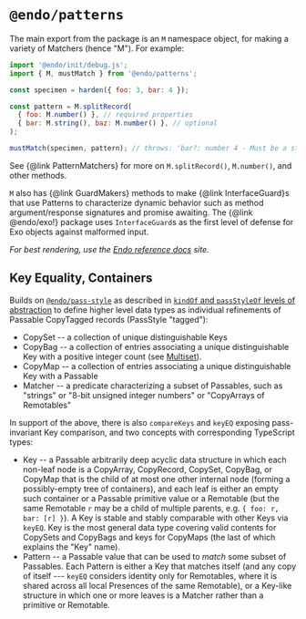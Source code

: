 # `@endo/patterns`

The main export from the package is an `M` namespace object, for making a variety of Matchers (hence "M"). For example:

```js
import '@endo/init/debug.js';
import { M, mustMatch } from '@endo/patterns';

const specimen = harden({ foo: 3, bar: 4 });

const pattern = M.splitRecord(
  { foo: M.number() }, // required properties
  { bar: M.string(), baz: M.number() }, // optional
);

mustMatch(specimen, pattern); // throws: 'bar?: number 4 - Must be a string'
```

See {@link PatternMatchers} for more on `M.splitRecord()`, `M.number()`, and other methods.

`M` also has {@link GuardMakers} methods to make {@link InterfaceGuard}s that use Patterns to characterize dynamic behavior such as method argument/response signatures and promise awaiting. The {@link @endo/exo!} package uses `InterfaceGuard`s as the first level of defense for Exo objects against malformed input.

_For best rendering, use the [Endo reference docs](https://endojs.github.io/) site._

## Key Equality, Containers

Builds on [`@endo/pass-style`](https://www.npmjs.com/package/@endo/pass-style) as described in [`kindOf` and `passStyleOf` levels of abstraction](./docs/marshal-vs-patterns-level.md) to define higher level data types as individual refinements of Passable CopyTagged records (PassStyle "tagged"):
   - CopySet -- a collection of unique distinguishable Keys
   - CopyBag -- a collection of entries associating a unique distinguishable Key with a positive integer count (see [Multiset](https://en.wikipedia.org/wiki/Multiset)).
   - CopyMap -- a collection of entries associating a unique distinguishable Key with a Passable
   - Matcher -- a predicate characterizing a subset of Passables, such as "strings" or "8-bit unsigned integer numbers" or "CopyArrays of Remotables"

In support of the above, there is also `compareKeys` and `keyEQ` exposing pass-invariant Key comparison, and two concepts with corresponding TypeScript types:
   - Key -- a Passable arbitrarily deep acyclic data structure in which each non-leaf node is a CopyArray, CopyRecord, CopySet, CopyBag, or CopyMap that is the child of at most one other internal node (forming a possibly-empty tree of containers), and each leaf is either an empty such container or a Passable primitive value or a Remotable (but the same Remotable `r` may be a child of multiple parents, e.g. `{ foo: r, bar: [r] }`). A Key is stable and stably comparable with other Keys via `keyEQ`. Key is the most general data type covering valid contents for CopySets and CopyBags and keys for CopyMaps (the last of which explains the "Key" name).
   - Pattern -- a Passable value that can be used to *match* some subset of Passables. Each Pattern is either a Key that matches itself (and any copy of itself --- `keyEQ` considers identity only for Remotables, where it is shared across all local Presences of the same Remotable), or a Key-like structure in which one or more leaves is a Matcher rather than a primitive or Remotable.

